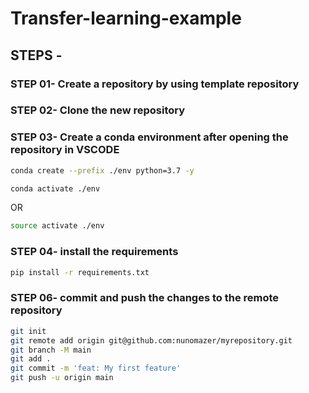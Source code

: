 # Transfer-learning-example
## STEPS -

### STEP 01- Create a repository by using template repository

### STEP 02- Clone the new repository

### STEP 03- Create a conda environment after opening the repository in VSCODE

```bash
conda create --prefix ./env python=3.7 -y
```

```bash
conda activate ./env
```
OR
```bash
source activate ./env
```

### STEP 04- install the requirements
```bash
pip install -r requirements.txt
```

### STEP 06- commit and push the changes to the remote repository

```bash
git init
git remote add origin git@github.com:nunomazer/myrepository.git
git branch -M main
git add .
git commit -m 'feat: My first feature'
git push -u origin main


```